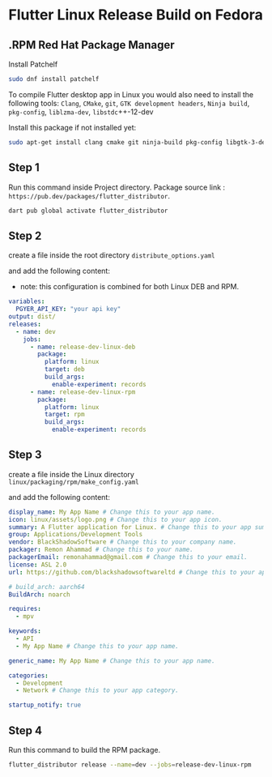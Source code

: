 # Flutter Linux Release Build on Fedora

## .RPM Red Hat Package Manager

Install Patchelf

```bash
sudo dnf install patchelf 
```

To compile Flutter desktop app in Linux you would also need to install the following tools:
`Clang`, `CMake`, `git`, `GTK development headers`, `Ninja build`, `pkg-config`, `liblzma-dev`, `libstdc`++-12-dev

Install this package if not installed yet:

```bash
sudo apt-get install clang cmake git ninja-build pkg-config libgtk-3-dev liblzma-dev libstdc++-12-dev
```

## Step 1

Run this command inside Project directory. Package source link : `https://pub.dev/packages/flutter_distributor`.

```bash
dart pub global activate flutter_distributor
```

## Step 2

create a file inside the root directory `distribute_options.yaml`

and add the following content:

- note: this configuration is combined for both Linux DEB and RPM.

```yaml
variables:
  PGYER_API_KEY: "your api key"
output: dist/
releases:
  - name: dev
    jobs:
      - name: release-dev-linux-deb
        package:
          platform: linux
          target: deb
          build_args:
            enable-experiment: records
      - name: release-dev-linux-rpm
        package:
          platform: linux
          target: rpm
          build_args:
            enable-experiment: records
```

## Step 3

create a file inside the Linux directory `linux/packaging/rpm/make_config.yaml`

and add the following content:

```yaml
display_name: My App Name # Change this to your app name.
icon: linux/assets/logo.png # Change this to your app icon.
summary: A Flutter application for Linux. # Change this to your app summary.
group: Applications/Development Tools
vendor: BlackShadowSoftware # Change this to your company name.
packager: Remon Ahammad # Change this to your name.
packagerEmail: remonahammad@gmail.com # Change this to your email.
license: ASL 2.0
url: https://github.com/blackshadowsoftwareltd # Change this to your app repository.

# build_arch: aarch64
BuildArch: noarch

requires:
  - mpv

keywords:
  - API
  - My App Name # Change this to your app name.

generic_name: My App Name # Change this to your app name.

categories: 
  - Development
  - Network # Change this to your app category.

startup_notify: true
```

## Step 4

Run this command to build the RPM package.

```bash
flutter_distributor release --name=dev --jobs=release-dev-linux-rpm
```
